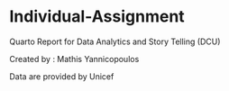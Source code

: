 # Individual-Assignment

Quarto Report for Data Analytics and Story Telling (DCU)

Created by : Mathis Yannicopoulos

Data are provided by Unicef
